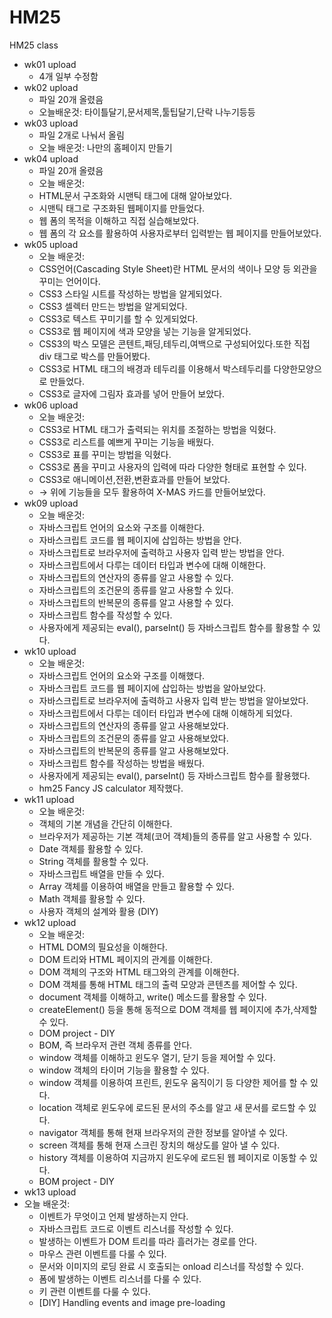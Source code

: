 # HM25
HM25 class

* wk01 upload
  * 4개 일부 수정함
* wk02 upload
  * 파일 20개 올렸음
  * 오늘배운것: 타이틀달기,문서제목,툴팁달기,단락 나누기등등
* wk03 upload
  * 파일 2개로 나눠서 올림
  * 오늘 배운것: 나만의 홈페이지 만들기
* wk04 upload
  * 파일 20개 올렸음
  * 오늘 배운것:
   * HTML문서 구조화와 시맨틱 태그에 대해 알아보았다.
   * 시맨틱 태그로 구조화된 웹페이지를 만들었다.
   * 웹 폼의 목적을 이해하고 직접 실습해보았다.
   * 웹 폼의 각 요소를 활용하여 사용자로부터 입력받는 웹 페이지를 만들어보았다.
* wk05 upload
  * 오늘 배운것:
   * CSS언어(Cascading Style Sheet)란 HTML 문서의 색이나 모양 등 외관을 꾸미는 언어이다.
   * CSS3 스타일 시트를 작성하는 방법을 알게되었다.
   * CSS3 셀렉터 만드는 방법을 알게되었다.
   * CSS3로 텍스트 꾸미기를 할 수 있게되었다.
   * CSS3로 웹 페이지에 색과 모양을 넣는 기능을 알게되었다.
   * CSS3의 박스 모델은 콘텐트,패딩,테두리,여백으로 구성되어있다.또한 직접 div 태그로 박스를 만들어봤다.
   * CSS3로 HTML 태그의 배경과 테두리를 이용해서 박스테두리를 다양한모양으로 만들었다.
   * CSS3로 글자에 그림자 효과를 넣어 만들어 보았다.
* wk06 upload
  * 오늘 배운것:
   * CSS3로 HTML 태그가 출력되는 위치를 조절하는 방법을 익혔다.
   * CSS3로 리스트를 예쁘게 꾸미는 기능을 배웠다.
   * CSS3로 표를 꾸미는 방법을 익혔다.
   * CSS3로 폼을 꾸미고 사용자의 입력에 따라 다양한 형태로 표현할 수 있다.
   * CSS3로 애니메이션,전환,변환효과를 만들어 보았다.
   * → 위에 기능들을 모두 활용하여 X-MAS 카드를 만들어보았다.
* wk09 upload
  * 오늘 배운것:
   * 자바스크립트 언어의 요소와 구조를 이해한다.
   * 자바스크립트 코드를 웹 페이지에 삽입하는 방법을 안다.
   * 자바스크립트로 브라우저에 출력하고 사용자 입력 받는 방법을 안다.
   * 자바스크립트에서 다루는 데이터 타입과 변수에 대해 이해한다.
   * 자바스크립트의 연산자의 종류를 알고 사용할 수 있다.
   * 자바스크립트의 조건문의 종류를 알고 사용할 수 있다.
   * 자바스크립트의 반복문의 종류를 알고 사용할 수 있다.
   * 자바스크립트 함수를 작성할 수 있다.
   * 사용자에게 제공되는 eval(), parseInt() 등 자바스크립트 함수를 활용할 수 있다.
* wk10 upload
  * 오늘 배운것:
   * 자바스크립트 언어의 요소와 구조를 이해했다.
   * 자바스크립트 코드를 웹 페이지에 삽입하는 방법을 알아보았다.
   * 자바스크립트로 브라우저에 출력하고 사용자 입력 받는 방법을 알아보았다.
   * 자바스크립트에서 다루는 데이터 타입과 변수에 대해 이해하게 되었다.
   * 자바스크립트의 연산자의 종류를 알고 사용해보았다.
   * 자바스크립트의 조건문의 종류를 알고 사용해보았다.
   * 자바스크립트의 반복문의 종류를 알고 사용해보았다.
   * 자바스크립트 함수를 작성하는 방법을 배웠다.
   * 사용자에게 제공되는 eval(), parseInt() 등 자바스크립트 함수를 활용했다.
   * hm25 Fancy JS calculator 제작했다.
* wk11 upload
  * 오늘 배운것:
   * 객체의 기본 개념을 간단히 이해한다.
   * 브라우저가 제공하는 기본 객체(코어 객체)들의 종류를 알고 사용할 수 있다.
   * Date 객체를 활용할 수 있다.
   * String 객체를 활용할 수 있다.
   * 자바스크립트 배열을 만들 수 있다.
   * Array 객체를 이용하여 배열을 만들고 활용할 수 있다.
   * Math 객체를 활용할 수 있다.
   * 사용자 객체의 설계와 활용 (DIY)
* wk12 upload
  * 오늘 배운것:
   * HTML DOM의 필요성을 이해한다.
   * DOM 트리와 HTML 페이지의 관계를 이해한다.
   * DOM 객체의 구조와 HTML 태그와의 관계를 이해한다.
   * DOM 객체를 통해 HTML 태그의 출력 모양과 콘텐츠를 제어할 수 있다.
   * document 객체를 이해하고, write() 메소드를 활용할 수 있다.
   * createElement() 등을 통해 동적으로 DOM 객체를 웹 페이지에 추가,삭제할수 있다.
   * DOM project - DIY
   * BOM, 즉 브라우저 관련 객체 종류를 안다.
   * window 객체를 이해하고 윈도우 열기, 닫기 등을 제어할 수 있다.
   * window 객체의 타이머 기능을 활용할 수 있다.
   * window 객체를 이용하여 프린트, 윈도우 움직이기 등 다양한 제어를 할 수 있다.
   * location 객체로 윈도우에 로드된 문서의 주소를 알고 새 문서를 로드할 수 있다.
   * navigator 객체를 통해 현재 브라우저의 관한 정보를 알아낼 수 있다.
   * screen 객체를 통해 현재 스크린 장치의 해상도를 알아 낼 수 있다.
   * history 객체를 이용하여 지금까지 윈도우에 로드된 웹 페이지로 이동할 수 있다.
   * BOM project - DIY
* wk13 upload
 * 오늘 배운것:
   * 이벤트가 무엇이고 언제 발생하는지 안다.
   * 자바스크립트 코드로 이벤트 리스너를 작성할 수 있다.
   * 발생하는 이벤트가 DOM 트리를 따라 흘러가는 경로를 안다.
   * 마우스 관련 이벤트를 다룰 수 있다.
   * 문서와 이미지의 로딩 완료 시 호출되는 onload 리스너를 작성할 수 있다.
   * 폼에 발생하는 이벤트 리스너를 다룰 수 있다.
   * 키 관련 이벤트를 다룰 수 있다.
   * [DIY] Handling events and image pre-loading
